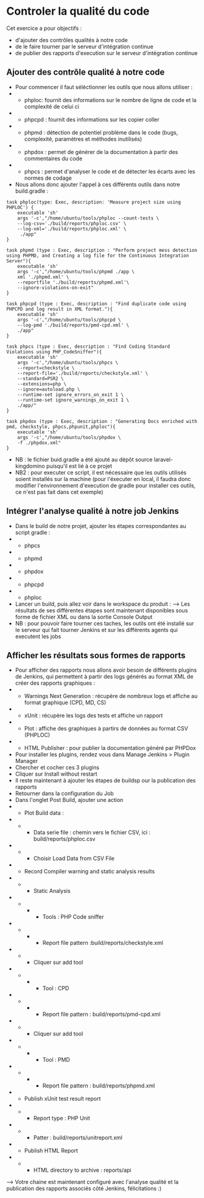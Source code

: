 # Controler la qualité du code

Cet exercice a pour objectifs :
* d'ajouter des contrôles qualités à notre code
* de le faire tourner par le serveur d'intégration continue
* de publier des rapports d'execution sur le serveur d'intégration continue

## Ajouter des contrôle qualité à notre code
* Pour commencer il faut séléctionner les outils que nous allons utiliser :
* * phploc: fournit des informations sur le nombre de ligne de code et la complexité de celui ci
* * phpcpd : fournit des informations sur les copier coller
* * phpmd : détection de potentiel problème dans le code (bugs, complexité, paramètres et méthodes inutilisés)
* * phpdox : permet de générer de la documentation à partir des commentaires du code
* * phpcs : permet d'analyser le code et de détecter les écarts avec les normes de codage
* Nous allons donc ajouter l'appel à ces différents outils dans notre build.gradle :
```
task phploc(type: Exec, description: 'Measure project size using PHPLOC') {
	executable 'sh'
	args '-c',"/home/ubuntu/tools/phploc --count-tests \
    --log-csv='./build/reports/phploc.csv' \
    --log-xml='./build/reports/phploc.xml' \
     ./app"
}

task phpmd (type : Exec, description : "Perform project mess detection using PHPMD, and Creating a log file for the Continuous Integration Server"){
	executable 'sh'
	args '-c',"/home/ubuntu/tools/phpmd ./app \
    xml './phpmd.xml' \
    --reportfile './build/reports/phpmd.xml'\
    --ignore-violations-on-exit"
}

task phpcpd (type : Exec, description : "Find duplicate code using PHPCPD and log result in XML format."){
	executable 'sh'
	args '-c',"/home/ubuntu/tools/phpcpd \
    --log-pmd './build/reports/pmd-cpd.xml' \
    ./app"
}

task phpcs (type : Exec, description : "Find Coding Standard Violations using PHP_CodeSniffer"){
	executable 'sh'
	args '-c',"/home/ubuntu/tools/phpcs \
    --report=checkstyle \
    --report-file='./build/reports/checkstyle.xml' \
    --standard=PSR2 \
    --extensions=php \
    --ignore=autoload.php \
    --runtime-set ignore_errors_on_exit 1 \
    --runtime-set ignore_warnings_on_exit 1 \
    ./app/"
}

task phpdox (type : Exec, description : "Generating Docs enriched with pmd, checkstyle, phpcs,phpunit,phploc"){
	executable 'sh'
	args '-c',"/home/ubuntu/tools/phpdox \
    -f ./phpdox.xml"
}
```
* NB : le fichier buid.gradle a été ajouté au dépôt source laravel-kingdomino puisqu'il est lié à ce projet
* NB2 : pour executer ce script, il est nécessaire que les outils utilisés soient installés sur la machine (pour l'éxecuter en local, il faudra donc modifier l'environnement d'execution de gradle pour installer ces outils, ce n'est pas fait dans cet exemple)

## Intégrer l'analyse qualité à notre job Jenkins
* Dans le build de notre projet, ajouter les étapes correspondantes au script gradle :
* * phpcs
* * phpmd
* * phpdox
* * phpcpd
* * phploc 
* Lancer un build, puis allez voir dans le workspace du produit :
--> Les résultats de ses différentes étapes sont maintenant disponibles sous forme de fichier XML ou dans la sortie Console Output
* NB : pour pouvoir faire tourner ces taches, les outils ont été installé sur le serveur qui fait tourner Jenkins et sur les différents agents qui executent les jobs

## Afficher les résultats sous formes de rapports
* Pour afficher des rapports nous allons avoir besoin de différents plugins de Jenkins, qui permettent à partir des logs générés au format XML de créer des rapports graphiques :
* * Warnings Next Generation : récupère de nombreux logs et affiche au format graphique (CPD, MD, CS)
* * xUnit : récupère les logs des tests et affiche un rapport
* * Plot : affiche des graphiques à partirs de données au format CSV (PHPLOC)
* * HTML Publisher : pour publier la documentation généré par PHPDox
* Pour installer les plugins, rendez vous dans Manage Jenkins > Plugin Manager 
* Chercher et cocher ces 3 plugins 
* Cliquer sur Install without restart
* Il reste maintenant à ajouter les étapes de buildsp our la publication des rapports
* Retourner dans la configuration du Job
* Dans l'onglet Post Build, ajouter une action
* *  Plot Build data :
* * * Data serie file : chemin vers le fichier CSV, ici : build/reports/phploc.csv
* * * Choisir Load Data from CSV File
* * Record Compiler warning and static analysis results
* * * Static Analysis
* * * * Tools : PHP Code sniffer
* * * * Report file pattern :build/reports/checkstyle.xml
* * * Cliquer sur add tool
* * * * Tool : CPD
* * * * Report file pattern : build/reports/pmd-cpd.xml
* * * Cliquer sur add tool
* * * * Tool : PMD
* * * * Report file pattern : build/reports/phpmd.xml
* * Publish xUnit test result report
* * * Report type  : PHP Unit
* * * Patter : build/reports/unitreport.xml
* * Publish HTML Report
* * * HTML directory to archive	: reports/api

--> Votre chaine est maintenant configuré avec l'analyse qualité et la publication des rapports associés côté Jenkins, félicitations :)
